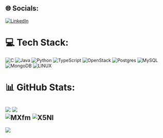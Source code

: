 ## 🌐 Socials:
[![LinkedIn](https://img.shields.io/badge/LinkedIn-%230077B5.svg?logo=linkedin&logoColor=white)](https://www.linkedin.com/in/luiz-roberto-henz-b386b237/) 

# 💻 Tech Stack:
![C](https://img.shields.io/badge/c-%2300599C.svg?style=for-the-badge&logo=c&logoColor=white) ![Java](https://img.shields.io/badge/java-%23ED8B00.svg?style=for-the-badge&logo=java&logoColor=white) ![Python](https://img.shields.io/badge/python-3670A0?style=for-the-badge&logo=python&logoColor=ffdd54) ![TypeScript](https://img.shields.io/badge/typescript-%23007ACC.svg?style=for-the-badge&logo=typescript&logoColor=white) ![OpenStack](https://img.shields.io/badge/Openstack-%23f01742.svg?style=for-the-badge&logo=openstack&logoColor=white) ![Postgres](https://img.shields.io/badge/postgres-%23316192.svg?style=for-the-badge&logo=postgresql&logoColor=white) ![MySQL](https://img.shields.io/badge/mysql-%2300f.svg?style=for-the-badge&logo=mysql&logoColor=white) ![MongoDB](https://img.shields.io/badge/MongoDB-%234ea94b.svg?style=for-the-badge&logo=mongodb&logoColor=white) ![LINUX](https://img.shields.io/badge/Linux-FCC624?style=for-the-badge&logo=linux&logoColor=black)
# 📊 GitHub Stats:
![](https://github-readme-stats.vercel.app/api?username=LuizHenz&theme=dark&hide_border=true&include_all_commits=false&count_private=false)
![](https://github-readme-streak-stats.herokuapp.com/?user=LuizHenz&theme=dark&hide_border=true)</br>
![MXfm](https://github.com/LuizHenz/LuizHenz/assets/107008776/b230bd67-b3f8-42e0-a4b5-03324a9e2979)
![X5Nl](https://github.com/LuizHenz/LuizHenz/assets/107008776/d76aa814-180a-4101-9033-d7f64252c593)
---
[![](https://visitcount.itsvg.in/api?id=LuizHenz&icon=0&color=0)](https://visitcount.itsvg.in)



<!-- Proudly created with GPRM ( https://gprm.itsvg.in ) -->

